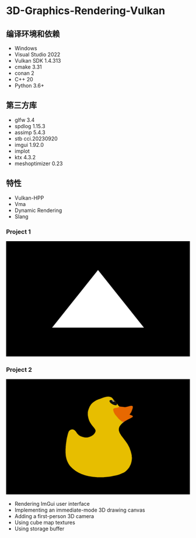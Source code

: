# 3D-Graphics-Rendering-Vulkan

## 编译环境和依赖
* Windows
* Visual Studio 2022
* Vulkan SDK 1.4.313
* cmake 3.31
* conan 2
* C++ 20
* Python 3.6+

## 第三方库
* glfw 3.4
* spdlog 1.15.3
* assimp 5.4.3
* stb cci.20230920
* imgui 1.92.0
* implot
* ktx 4.3.2
* meshoptimizer 0.23

## 特性
* Vulkan-HPP
* Vma
* Dynamic Rendering
* Slang

### Project 1
![](https://github.com/jgw2000/3D-Graphics-Rendering-Vulkan/blob/main/project1/triangle.png)

### Project 2
![](https://github.com/jgw2000/3D-Graphics-Rendering-Vulkan/blob/main/project2/model.png)

* Rendering ImGui user interface
* Implementing an immediate-mode 3D drawing canvas
* Adding a first-person 3D camera
* Using cube map textures
* Using storage buffer